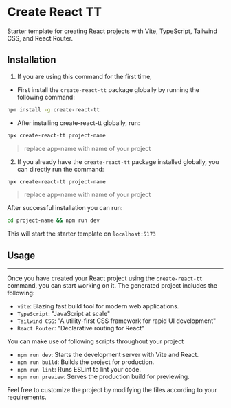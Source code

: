 # Create React TT  

Starter template for creating React projects with Vite, TypeScript, Tailwind CSS, and React Router.  

## Installation  

1. If you are using this command for the first time,
- First  install the `create-react-tt` package globally by running the following command: 
```bash    
npm install -g create-react-tt
```
- After installing create-react-tt globally, run:
```bash
npx create-react-tt project-name
```
> replace app-name with name of your project

2.  If you already have the `create-react-tt` package installed globally, you can directly run the command:
```bash
npx create-react-tt project-name
```
> replace app-name with name of your project
    
After successful installation you can run: 
```bash
cd project-name && npm run dev
```
This will start the starter template on ``localhost:5173``


## Usage
-----

Once you have created your React project using the `create-react-tt` command, you can start working on it. The generated project includes the following:

* `vite`: Blazing fast build tool for modern web applications.
* `TypeScript`: "JavaScript at scale"
* `Tailwind CSS`: "A utility-first CSS framework for rapid UI development"
* `React Router`: "Declarative routing for React"

You can make use of following scripts throughout your project

*   `npm run dev`: Starts the development server with Vite and React.
*   `npm run build`: Builds the project for production.
*   `npm run lint`: Runs ESLint to lint your code.
*   `npm run preview`: Serves the production build for previewing.


Feel free to customize the project by modifying the files according to your requirements. 
